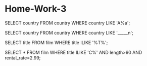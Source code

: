 # Home-Work-3


SELECT country FROM country
WHERE country LIKE 'A%a'; 

SELECT country FROM country
WHERE country LIKE '_____n'; 

SELECT title FROM film
WHERE title ILIKE '%T%';

SELECT * FROM film
WHERE title ILIKE 'C%' AND  length>90  AND rental_rate=2.99;
